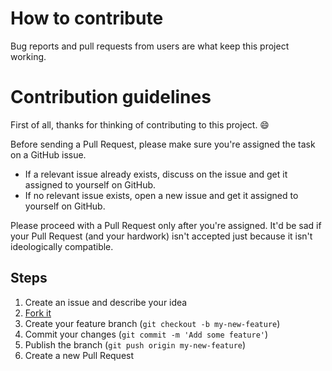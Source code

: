# How to contribute

Bug reports and pull requests from users are what keep this project working.

# Contribution guidelines

First of all, thanks for thinking of contributing to this project. :smile:

Before sending a Pull Request, please make sure you're assigned the task on a GitHub issue.

- If a relevant issue already exists, discuss on the issue and get it assigned to yourself on GitHub.
- If no relevant issue exists, open a new issue and get it assigned to yourself on GitHub.

Please proceed with a Pull Request only after you're assigned. It'd be sad if your Pull Request (and your hardwork) isn't accepted just because it isn't ideologically compatible.

## Steps

1. Create an issue and describe your idea
2. [Fork it](https://github.com/ArunSelvam11/NewPipe-UITests.git/fork)
3. Create your feature branch (`git checkout -b my-new-feature`)
4. Commit your changes (`git commit -m 'Add some feature'`)
5. Publish the branch (`git push origin my-new-feature`)
6. Create a new Pull Request
